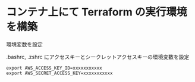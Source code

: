 # コンテナ上にて Terraform の実行環境を構築

環境変数を設定

.bashrc, .zshrc にアクセスキーとシークレットアクセスキーの環境変数を設定

```
export AWS_ACCESS_KEY_ID=xxxxxxxxxxx
export AWS_SECRET_ACCESS_KEY=xxxxxxxxxxx
```
